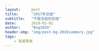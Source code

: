 ```yaml
---
layout:     post
title:      "2017年总结"
subtitle:   "不是总结的总结"
date:       2018-01-01
author:     "Bug1024"
header-img: "img/post-bg-2016summary.jpg"
tags:
    - 有感而发
---
```


